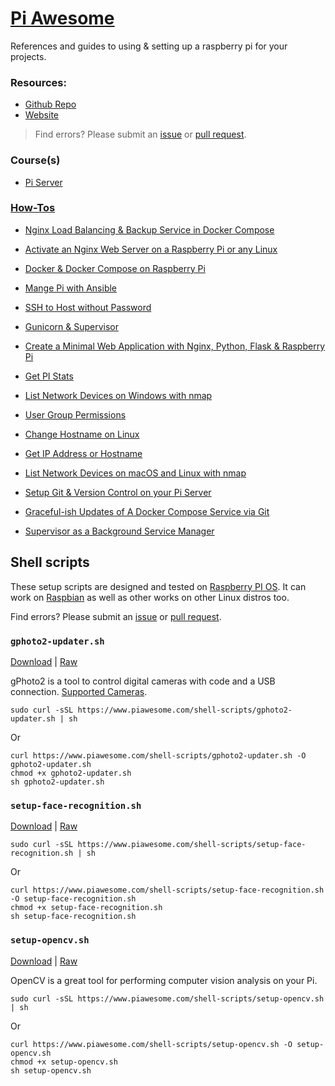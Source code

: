 # [Pi Awesome](https://www.piawesome.com)

References and guides to using & setting up a raspberry pi for your projects.
### Resources:
- [Github Repo](https://github.com/codingforentrepreneurs/Pi-Awesome)
- [Website](https://www.piawesome.com)
> Find errors? Please submit an [issue](https://github.com/codingforentrepreneurs/Pi-Awesome/issues/new) or [pull request](https://github.com/codingforentrepreneurs/Pi-Awesome/pulls).

### Course(s)
- [Pi Server](https://cfe.sh/projects/pi-server)




### [How-Tos](/how-tos)
- [Nginx Load Balancing & Backup Service in Docker Compose](/how-tos/Nginx%20Load%20Balancing%20%26%20Backup%20Service%20in%20Docker%20Compose.md)

- [Activate an Nginx  Web Server on a Raspberry Pi or any Linux](/how-tos/Activate%20an%20Nginx%20%20Web%20Server%20on%20a%20Raspberry%20Pi%20or%20any%20Linux.md)

- [Docker & Docker Compose on Raspberry Pi](/how-tos/Docker%20%26%20Docker%20Compose%20on%20Raspberry%20Pi.md)

- [Mange Pi with Ansible](/how-tos/Mange%20Pi%20with%20Ansible.md)

- [SSH to Host without Password](/how-tos/SSH%20to%20Host%20without%20Password.md)

- [Gunicorn & Supervisor](/how-tos/Gunicorn%20%26%20Supervisor.md)

- [Create a Minimal Web Application with Nginx, Python, Flask & Raspberry Pi](/how-tos/Create%20a%20Minimal%20Web%20Application%20with%20Nginx%2C%20Python%2C%20Flask%20%26%20Raspberry%20Pi.md)

- [Get PI Stats](/how-tos/Get%20PI%20Stats.md)

- [List Network Devices on Windows with nmap](/how-tos/List%20Network%20Devices%20on%20Windows%20with%20nmap.md)

- [User Group Permissions](/how-tos/User%20Group%20Permissions.md)

- [Change Hostname on Linux](/how-tos/Change%20Hostname%20on%20Linux.md)

- [Get IP Address or Hostname](/how-tos/Get%20IP%20Address%20or%20Hostname.md)

- [List Network Devices on macOS and Linux with nmap](/how-tos/List%20Network%20Devices%20on%20macOS%20and%20Linux%20with%20nmap.md)

- [Setup Git & Version Control on your Pi Server](/how-tos/Setup%20Git%20%26%20Version%20Control%20on%20your%20Pi%20Server.md)

- [Graceful-ish Updates of A Docker Compose Service via Git](/how-tos/Graceful-ish%20Updates%20of%20A%20Docker%20Compose%20Service%20via%20Git.md)

- [Supervisor as a Background Service Manager](/how-tos/Supervisor%20as%20a%20Background%20Service%20Manager.md)




## Shell scripts

These setup scripts are designed and tested on [Raspberry PI OS](https://www.raspberrypi.org/software/). It can work on [Raspbian](http://www.raspbian.org) as well as other works on other Linux distros too.

Find errors? Please submit an [issue](https://github.com/codingforentrepreneurs/Pi-Awesome/issues/new) or [pull request](https://github.com/codingforentrepreneurs/Pi-Awesome/pulls).

### `gphoto2-updater.sh`
[Download](shell-scripts/gphoto2-updater.sh) | [Raw](https://github.com/codingforentrepreneurs/Pi-Awesome/blob/main/shell-scripts/gphoto2-updater.sh)

gPhoto2 is a tool to control digital cameras with code and a USB connection. [Supported Cameras](http://www.gphoto.org/doc/remote/).



```
sudo curl -sSL https://www.piawesome.com/shell-scripts/gphoto2-updater.sh | sh 
```
Or
```
curl https://www.piawesome.com/shell-scripts/gphoto2-updater.sh -O gphoto2-updater.sh
chmod +x gphoto2-updater.sh
sh gphoto2-updater.sh
```

### `setup-face-recognition.sh`
[Download](shell-scripts/setup-face-recognition.sh) | [Raw](https://github.com/codingforentrepreneurs/Pi-Awesome/blob/main/shell-scripts/setup-face-recognition.sh)


```
sudo curl -sSL https://www.piawesome.com/shell-scripts/setup-face-recognition.sh | sh 
```
Or
```
curl https://www.piawesome.com/shell-scripts/setup-face-recognition.sh -O setup-face-recognition.sh
chmod +x setup-face-recognition.sh
sh setup-face-recognition.sh
```

### `setup-opencv.sh`
[Download](shell-scripts/setup-opencv.sh) | [Raw](https://github.com/codingforentrepreneurs/Pi-Awesome/blob/main/shell-scripts/setup-opencv.sh)

OpenCV is a great tool for performing computer vision analysis on your Pi.



```
sudo curl -sSL https://www.piawesome.com/shell-scripts/setup-opencv.sh | sh 
```
Or
```
curl https://www.piawesome.com/shell-scripts/setup-opencv.sh -O setup-opencv.sh
chmod +x setup-opencv.sh
sh setup-opencv.sh
```

